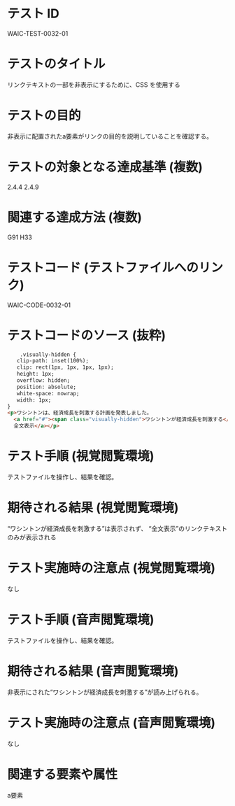 # テスト ID
WAIC-TEST-0032-01

# テストのタイトル
リンクテキストの一部を非表示にするために、CSS を使用する

# テストの目的
非表示に配置されたa要素がリンクの目的を説明していることを確認する。

# テストの対象となる達成基準 (複数)
2.4.4
2.4.9

# 関連する達成方法 (複数)
G91
H33

# テストコード (テストファイルへのリンク)
WAIC-CODE-0032-01

# テストコードのソース (抜粋)
```html
	.visually-hidden {
   clip-path: inset(100%);
   clip: rect(1px, 1px, 1px, 1px);
   height: 1px;
   overflow: hidden;
   position: absolute;
   white-space: nowrap;
   width: 1px;
}
<p>ワシントンは、経済成長を刺激する計画を発表しました。
  <a href="#"><span class="visually-hidden">ワシントンが経済成長を刺激する</span>
  全文表示</a></p>
```
# テスト手順 (視覚閲覧環境)
テストファイルを操作し、結果を確認。

# 期待される結果 (視覚閲覧環境)
“ワシントンが経済成長を刺激する”は表示されず、
“全文表示”のリンクテキストのみが表示される

# テスト実施時の注意点 (視覚閲覧環境)
なし

# テスト手順 (音声閲覧環境)
テストファイルを操作し、結果を確認。

# 期待される結果 (音声閲覧環境)
非表示にされた“ワシントンが経済成長を刺激する”が読み上げられる。

# テスト実施時の注意点 (音声閲覧環境)
なし

# 関連する要素や属性
a要素

